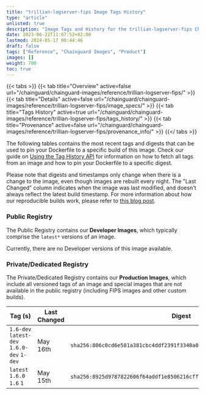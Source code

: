 ```yaml
---
title: "trillian-logserver-fips Image Tags History"
type: "article"
unlisted: true
description: "Image Tags and History for the trillian-logserver-fips Chainguard Image"
date: 2023-06-22T11:07:52+02:00
lastmod: 2024-05-17 00:44:46
draft: false
tags: ["Reference", "Chainguard Images", "Product"]
images: []
weight: 700
toc: true
---
```


{{< tabs >}}
{{< tab title="Overview" active=false url="/chainguard/chainguard-images/reference/trillian-logserver-fips/" >}}
{{< tab title="Details" active=false url="/chainguard/chainguard-images/reference/trillian-logserver-fips/image_specs/" >}}
{{< tab title="Tags History" active=true url="/chainguard/chainguard-images/reference/trillian-logserver-fips/tags_history/" >}}
{{< tab title="Provenance" active=false url="/chainguard/chainguard-images/reference/trillian-logserver-fips/provenance_info/" >}}
{{</ tabs >}}

The following tables contains the most recent tags and digests that can be used to pin your Dockerfile to a specific build of this image. Check our guide on [Using the Tag History API](/chainguard/chainguard-images/using-the-tag-history-api/) for information on how to fetch all tags from an image and how to pin your Dockerfile to a specific digest.

Please note that digests and timestamps only change when there is a change to the image, even though images are rebuilt every night. The "Last Changed" column indicates when the image was last modified, and doesn't always reflect the latest build timestamp. For more information about how our reproducible builds work, please refer to [this blog post](https://www.chainguard.dev/unchained/reproducing-chainguards-reproducible-image-builds).

### Public Registry
The Public Registry contains our **Developer Images**, which typically comprise the `latest*` versions of an image.

Currently, there are no Developer versions of this image available.

### Private/Dedicated Registry
The Private/Dedicated Registry contains our **Production Images**, which include all versioned tags of an image and special images that are not available in the public registry (including FIPS images and other custom builds).

| Tag (s)                                     | Last Changed | Digest                                                                    |
|---------------------------------------------|--------------|---------------------------------------------------------------------------|
|  `1.6-dev` `latest-dev` `1.6.0-dev` `1-dev` | May 16th     | `sha256:806c0cd6e581a381cbc4ddf2391f3340a0c89c32c5542299b45b9df9bdfccda1` |
|  `latest` `1.6.0` `1.6` `1`                 | May 15th     | `sha256:8925d9787822606f64addf1e8506216cff56a8e3bfc8d6922858bf7dc861e444` |

